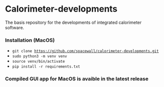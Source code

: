 # Calorimeter-developments
The basis repository for the developments of integrated calorimeter software.

### Installation (MacOS)

* <code>git clone https://github.com/spacewall/calorimeter-developments.git</code>
* <code>sudo python3 -m venv venv</code>
* <code>source venv/bin/activate</code>
* <code>pip install -r requirements.txt</code>

### Compiled GUI app for MacOS is avaible in the latest release